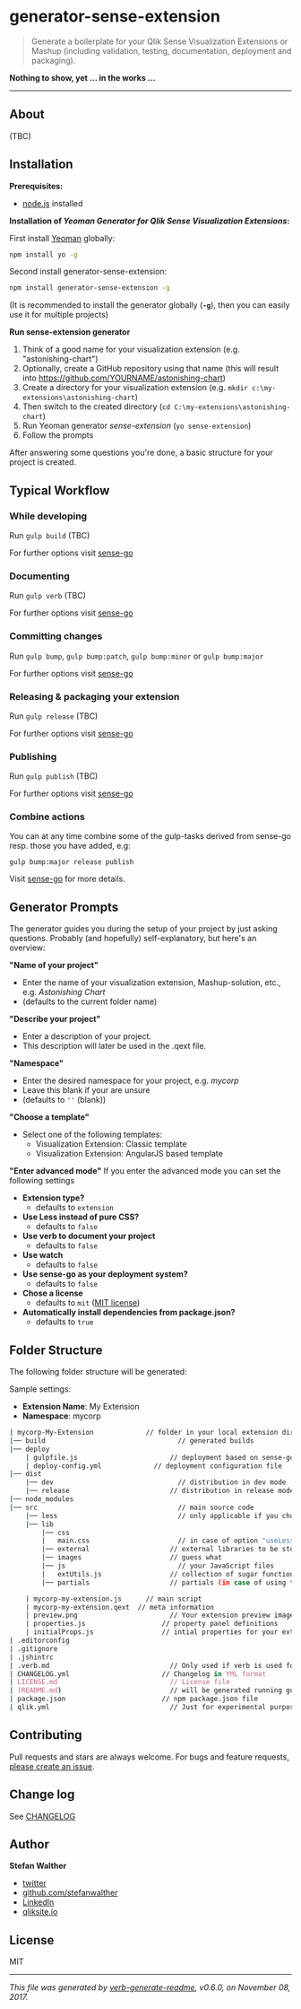 # generator-sense-extension

> Generate a boilerplate for your Qlik Sense Visualization Extensions or Mashup (including validation, testing, documentation, deployment and packaging).

**Nothing to show, yet ... in the works ...**

---

## About
(TBC)

## Installation
**Prerequisites:**

- [node.js](https://nodejs.org/) installed

**Installation of _Yeoman Generator for Qlik Sense Visualization Extensions_:**

First install [Yeoman](http://yeoman.io/) globally:
```bash
npm install yo -g
```

Second install generator-sense-extension:

```bash
npm install generator-sense-extension -g
```
(It is recommended to install the generator globally (**`-g`**), then you can easily use it for multiple projects)

**Run sense-extension generator**

1. Think of a good name for your visualization extension (e.g. "astonishing-chart")
2. Optionally, create a GitHub repository using that name (this will result into https://github.com/YOURNAME/astonishing-chart)
3. Create a directory for your visualization extension (e.g. `mkdir c:\my-extensions\astonishing-chart`)
4. Then switch to the created directory (`cd C:\my-extensions\astonishing-chart`)
5. Run Yeoman generator _sense-extension_ (`yo sense-extension`)
6. Follow the prompts

After answering some questions you're done, a basic structure for your project is created.

## Typical Workflow
### While developing

Run `gulp build`
(TBC)

For further options visit [sense-go](http://github.com/stefanwalther/sense-go)

### Documenting

Run `gulp verb`
(TBC)

For further options visit [sense-go](http://github.com/stefanwalther/sense-go)

### Committing changes
Run `gulp bump`, `gulp bump:patch`, `gulp bump:minor` or `gulp bump:major`

For further options visit [sense-go](http://github.com/stefanwalther/sense-go)

### Releasing & packaging your extension

Run `gulp release`
(TBC)

For further options visit [sense-go](http://github.com/stefanwalther/sense-go)

### Publishing

Run `gulp publish`
(TBC)

For further options visit [sense-go](http://github.com/stefanwalther/sense-go)

### Combine actions
You can at any time combine some of the gulp-tasks derived from sense-go resp. those you have added, e.g:

`gulp bump:major release publish`

Visit [sense-go](http://github.com/stefanwalther/sense-go) for more details.

## Generator Prompts
The generator guides you during the setup of your project by just asking questions.
Probably (and hopefully) self-explanatory, but here's an overview:

**"Name of your project"**
- Enter the name of your visualization extension, Mashup-solution, etc., e.g. _Astonishing Chart_
- (defaults to the current folder name)

**"Describe your project"**
- Enter a description of your project.
- This description will later be used in the .qext file.

**"Namespace"**
- Enter the desired namespace for your project, e.g. _mycorp_
- Leave this blank if your are unsure
- (defaults to `''` (blank))

**"Choose a template"**
- Select one of the following templates:
	- Visualization Extension: Classic template
	- Visualization Extension: AngularJS based template

**"Enter advanced mode"** 
If you enter the advanced mode you can set the following settings  

- **Extension type?**
	- defaults to `extension`
- **Use Less instead of pure CSS?**
	- defaults to `false`
- **Use verb to document your project**
	- defaults to `false`
- **Use watch**
	- defaults to `false`
- **Use sense-go as your deployment system?**
  - defaults to `false`
- **Chose a license**
	- defaults to `mit` ([MIT license](http://opensource.org/licenses/MIT))
- **Automatically install dependencies from package.json?**
  - defaults to `true`

## Folder Structure
The following folder structure will be generated:

Sample settings:
- **Extension Name**: My Extension
- **Namespace**: mycorp

```bash
| mycorp-My-Extension 			  // folder in your local extension directory
|── build						          // generated builds
|── deploy
	| gulpfile.js				        // deployment based on sense-go
	| deploy-config.yml			    // deployment configuration file
|── dist
	|── dev						          // distribution in dev mode
	|── release					        // distribution in release mode
|── node_modules
|── src							          // main source code
	|── less					          // only applicable if you choose option "useLess"
	|── lib
		|── css
		|	main.css 			          // in case of option "useLess", this will be generated
		|── external			        // external libraries to be stored here
		|── images				        // guess what
		|── js					          // your JavaScript files
		|	extUtils.js			        // collection of sugar functions
		|── partials			        // partials (in case of using the AngularJS approach)

	| mycorp-my-extension.js	  // main script
	| mycorp-my-extension.qext	// meta information
	| preview.png				        // Your extension preview image
	| properties.js				      // property panel definitions
	| initialProps.js			      // intial properties for your extension
| .editorconfig
| .gitignore
| .jshintrc
| .verb.md						        // Only used if verb is used for documentation purposes.
| CHANGELOG.yml					      // Changelog in YML format
| LICENSE.md					        // License file
| (README.md)					        // will be generated running gulp verb
| package.json					      // npm package.json file
| qlik.yml						        // Just for experimental purposes
``` 

## Contributing
Pull requests and stars are always welcome. For bugs and feature requests, [please create an issue](../../issues/new).

## Change log
See [CHANGELOG](CHANGELOG.yml)

## Author
**Stefan Walther**

* [twitter](http://twitter.com/waltherstefan)  
* [github.com/stefanwalther](http://github.com/stefanwalther) 
* [LinkedIn](https://www.linkedin.com/in/stefanwalther/) 
* [qliksite.io](http://qliksite.io)

## License
MIT

***

_This file was generated by [verb-generate-readme](https://github.com/verbose/verb-generate-readme), v0.6.0, on November 08, 2017._

